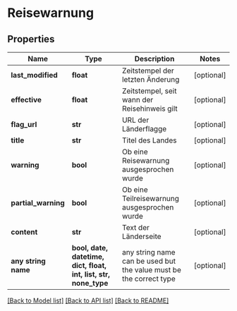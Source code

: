 # Reisewarnung


## Properties
Name | Type | Description | Notes
------------ | ------------- | ------------- | -------------
**last_modified** | **float** | Zeitstempel der letzten Änderung | [optional] 
**effective** | **float** | Zeitstempel, seit wann der Reisehinweis gilt | [optional] 
**flag_url** | **str** | URL der Länderflagge | [optional] 
**title** | **str** | Titel des Landes | [optional] 
**warning** | **bool** | Ob eine Reisewarnung ausgesprochen wurde | [optional] 
**partial_warning** | **bool** | Ob eine Teilreisewarnung ausgesprochen wurde | [optional] 
**content** | **str** | Text der Länderseite | [optional] 
**any string name** | **bool, date, datetime, dict, float, int, list, str, none_type** | any string name can be used but the value must be the correct type | [optional]

[[Back to Model list]](../README.md#documentation-for-models) [[Back to API list]](../README.md#documentation-for-api-endpoints) [[Back to README]](../README.md)


